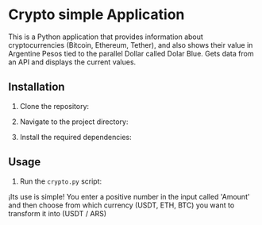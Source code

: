 # Crypto simple Application

This is a Python application that provides information about cryptocurrencies (Bitcoin, Ethereum, Tether), and also shows their value in Argentine Pesos tied to the parallel Dollar called Dolar Blue.
Gets data from an API and displays the current values.

## Installation

1. Clone the repository:

2. Navigate to the project directory:

3. Install the required dependencies:

## Usage

1. Run the `crypto.py` script:

¡Its use is simple!
You enter a positive number in the input called 'Amount' and then choose from which currency (USDT, ETH, BTC) you want to transform it into (USDT / ARS)
